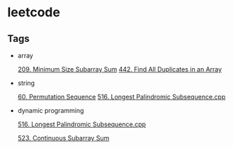 # leetcode

## Tags
- array

  [209. Minimum Size Subarray Sum](https://github.com/squidszyd/leetcode/blob/master/209.%20Minimum%20Size%20Subarray%20Sum.cpp)
  [442. Find All Duplicates in an Array](https://github.com/squidszyd/leetcode/blob/master/442.%20Find%20All%20Duplicates%20in%20an%20Array.cpp)
- string

  [60. Permutation Sequence](https://github.com/squidszyd/leetcode/blob/master/60.%20Permutation%20Sequence.cpp)
  [516. Longest Palindromic Subsequence.cpp](https://github.com/squidszyd/leetcode/blob/master/516.%20Longest%20Palindromic%20Subsequence.cpp)
- dynamic programming

  [516. Longest Palindromic Subsequence.cpp](https://github.com/squidszyd/leetcode/blob/master/516.%20Longest%20Palindromic%20Subsequence.cpp)

  [523. Continuous Subarray Sum](https://github.com/squidszyd/leetcode/blob/master/523.%20Continuous%20Subarray%20Sum.cpp)
